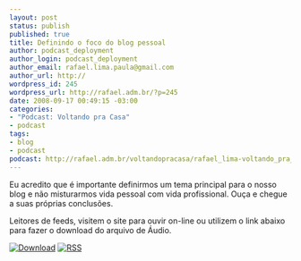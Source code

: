 ```yaml
--- 
layout: post
status: publish
published: true
title: Definindo o foco do blog pessoal
author: podcast_deployment
author_login: podcast_deployment
author_email: rafael.lima.paula@gmail.com
author_url: http://
wordpress_id: 245
wordpress_url: http://rafael.adm.br/?p=245
date: 2008-09-17 00:49:15 -03:00
categories: 
- "Podcast: Voltando pra Casa"
- podcast
tags: 
- blog
- podcast
podcast: http://rafael.adm.br/voltandopracasa/rafael_lima-voltando_pra_casa-0017.mp3
---
```

Eu acredito que &eacute; importante definirmos um tema principal para o nosso blog e n&atilde;o misturarmos vida pessoal com vida profissional. Ou&ccedil;a e chegue a suas pr&oacute;prias conclus&otilde;es.

Leitores de feeds, visitem o site para ouvir on-line ou utilizem o link abaixo para fazer o download do arquivo de &Aacute;udio.

<a class="noborder" href="http://rafael.adm.br/voltandopracasa/rafael_lima-voltando_pra_casa-0017.mp3" title="Download"><img src="http://rafael.adm.br/wp-content/themes/rafael_lima-rockinblue/images/download_green.gif" border="0" alt="Download" /></a> <a class="noborder" href="http://feeds.feedburner.com/rafael_lima_podcast" title="RSS"><img src="http://rafael.adm.br/wp-content/themes/rafael_lima-rockinblue/images/icn-feed-16x16.png" border="0" alt="RSS" /></a>


